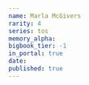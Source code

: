 ```yaml
---
name: Marla McGivers
rarity: 4
series: tos
memory_alpha:
bigbook_tier: -1
in_portal: true
date:
published: true
---
```




